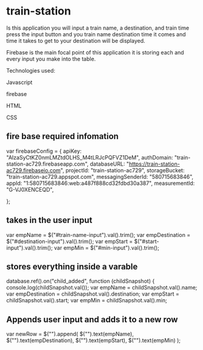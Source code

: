 # train-station

Is this application you will input a train name, a destination, and train time press the input button and you train name destination time it comes and time it takes to get to your destination will be displayed.

Firebase is the main focal point of this application it is storing each and every input you make into the table. 

Technologies used:

Javascript

firebase

HTML 

CSS

## fire base required infomation
var firebaseConfig = {
  apiKey: "AIzaSyCtKZ0nmLMZtdOLHS_M4tLRJcPQFVZ1DeM",
  authDomain: "train-station-ac729.firebaseapp.com",
  databaseURL: "https://train-station-ac729.firebaseio.com",
  projectId: "train-station-ac729",
  storageBucket: "train-station-ac729.appspot.com",
  messagingSenderId: "580715683846",
  appId: "1:580715683846:web:a487f888cd32fdbd30a387",
  measurementId: "G-VJ0XENCEQD",
  
};

## takes in the user input
var empName = $("#train-name-input").val().trim();
  var empDestination = $("#destination-input").val().trim();
  var empStart = $("#start-input").val().trim();
  var empMin = $("#min-input").val().trim();

## stores everything inside a varable
database.ref().on("child_added", function (childSnapshot) {
  console.log(childSnapshot.val());
  var empName = childSnapshot.val().name;
  var empDestination = childSnapshot.val().destination;
  var empStart = childSnapshot.val().start;
  var empMin = childSnapshot.val().min;

## Appends user input and adds it to a new row
 var newRow = $("<tr>").append(
    $("<td>").text(empName),
    $("<td>").text(empDestination),
    $("<td>").text(empStart),
    $("<td>").text(empMin)
  );